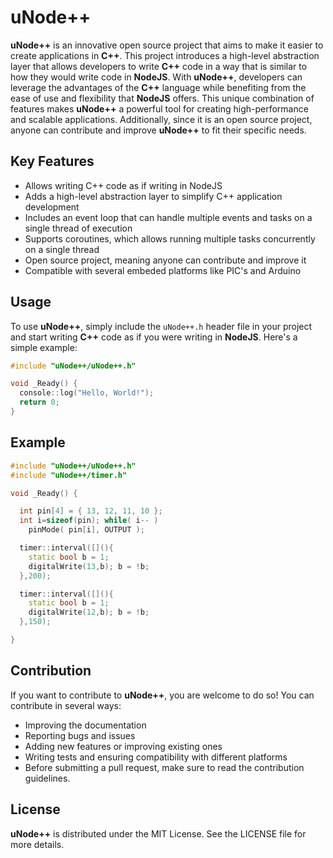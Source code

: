 
# uNode++

**uNode++** is an innovative open source project that aims to make it easier to create applications in **C++**. This project introduces a high-level abstraction layer that allows developers to write **C++** code in a way that is similar to how they would write code in **NodeJS**. With **uNode++**, developers can leverage the advantages of the **C++** language while benefiting from the ease of use and flexibility that **NodeJS** offers. This unique combination of features makes **uNode++** a powerful tool for creating high-performance and scalable applications. Additionally, since it is an open source project, anyone can contribute and improve **uNode++** to fit their specific needs.

## Key Features

- Allows writing C++ code as if writing in NodeJS
- Adds a high-level abstraction layer to simplify C++ application development
- Includes an event loop that can handle multiple events and tasks on a single thread of execution
- Supports coroutines, which allows running multiple tasks concurrently on a single thread
- Open source project, meaning anyone can contribute and improve it
- Compatible with several embeded platforms like PIC's and Arduino

## Usage

To use **uNode++**, simply include the `uNode++.h` header file in your project and start writing **C++** code as if you were writing in **NodeJS**. Here's a simple example:

```cpp
#include "uNode++/uNode++.h"

void _Ready() {
  console::log("Hello, World!");
  return 0;
}
```

## Example

```cpp
#include "uNode++/uNode++.h"
#include "uNode++/timer.h"

void _Ready() {

  int pin[4] = { 13, 12, 11, 10 };
  int i=sizeof(pin); while( i-- )
    pinMode( pin[i], OUTPUT );

  timer::interval([](){
    static bool b = 1;
    digitalWrite(13,b); b = !b;
  },200);

  timer::interval([](){
    static bool b = 1;
    digitalWrite(12,b); b = !b;
  },150);

}
```

## Contribution

If you want to contribute to **uNode++**, you are welcome to do so! You can contribute in several ways:

- Improving the documentation
- Reporting bugs and issues
- Adding new features or improving existing ones
- Writing tests and ensuring compatibility with different platforms
- Before submitting a pull request, make sure to read the contribution guidelines.

## License

**uNode++** is distributed under the MIT License. See the LICENSE file for more details.
